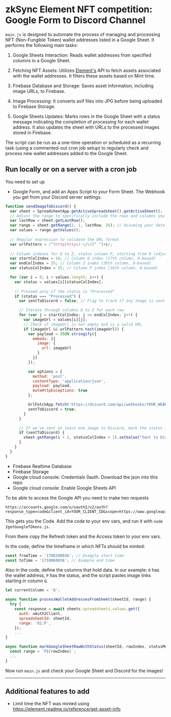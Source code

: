 # zkSync Element NFT competition: Google Form to Discord Channel

`main.js` is designed to automate the process of managing and processing NFT (Non-Fungible Token) wallet addresses listed in a Google Sheet. It performs the following main tasks:

1. Google Sheets Interaction: Reads wallet addresses from specified columns in a Google Sheet.

2. Fetching NFT Assets: Utilizes [Element's](https://element.market/) API to fetch assets associated with the wallet addresses. It filters these assets based on Mint time.

3. Firebase Database and Storage: Saves asset information, including image URLs, to Firebase.

4. Image Processing: It converts avif files into JPG before being uploaded to Firebase Storage.

5. Google Sheets Updates: Marks rows in the Google Sheet with a status message indicating the completion of processing for each wallet address. It also updates the sheet with URLs to the processed images stored in Firebase.

The script can be run as a one-time operation or scheduled as a recurring task (using a commented-out cron job setup) to regularly check and process new wallet addresses added to the Google Sheet.

## Run locally or on a server with a cron job

You need to set up
- Google Form, and add an Apps Script to your Form Sheet. The Webhook you get from your Discord server settings.

```js
function sendImageToDiscord() {
  var sheet = SpreadsheetApp.getActiveSpreadsheet().getActiveSheet();
  // Adjust the range to specifically include the rows and columns you're interested in to optimize performance
  var lastRow = sheet.getLastRow();
  var range = sheet.getRange(2, 1, lastRow, 26); // Assuming your data starts from row 2 and goes up to column Z
  var values = range.getValues();
  
  // Regular expression to validate the URL format
  var urlPattern = /^(http|https):\/\/[^ "]+$/;
  
  // Column indexes for Q to Z, status column P, starting from 0 (adjusted for the script's 0-based index)
  var startColIndex = 16; // Column Q index (17th column, 0-based)
  var endColIndex = 25; // Column Z index (26th column, 0-based)
  var statusColIndex = 15; // Column P index (16th column, 0-based)

  for (var i = 0; i < values.length; i++) {
    var status = values[i][statusColIndex];
    
    // Proceed only if the status is "Processed"
    if (status === "Processed") {
      var sentToDiscord = false; // Flag to track if any image is sent to Discord from this row

      // Iterate through columns Q to Z for each row
      for (var j = startColIndex; j <= endColIndex; j++) {
        var imageUrl = values[i][j];
        // Check if imageUrl is not empty and is a valid URL
        if (imageUrl && urlPattern.test(imageUrl)) {
          var payload = JSON.stringify({
            embeds: [{
              image: {
                url: imageUrl
              }
            }]
          });

          var options = {
            method: 'post',
            contentType: 'application/json',
            payload: payload,
            muteHttpExceptions: true
          };

          UrlFetchApp.fetch('https://discord.com/api/webhooks/YOUR_WEBHOOK_ID', options);
          sentToDiscord = true;
        }
      }

      // If we've sent at least one image to Discord, mark the status in column P as "Sent to Discord"
      if (sentToDiscord) {
        sheet.getRange(i + 2, statusColIndex + 1).setValue("Sent to Discord"); // i + 2 because rows in the sheet start from 1 and assuming data starts from row 2
      }
    }
  }
}
```

- Firebase Realtime Database
- Firebase Storage
- Google cloud console: Credentials 0auth. Download the json into this repo
- Google cloud console: Enable Google Sheets API

To be able to access the Google API you need to make two requests

```
https://accounts.google.com/o/oauth2/v2/auth?response_type=code&client_id=YOUR_CLIENT_ID&scope=https://www.googleapis.com/auth/spreadsheets%20openid%20profile&redirect_uri=YOUR_REDIRECT_URI&access_type=offline&prompt=consent
```

This gets you the Code. Add the code to your env vars, and run it with `node 2getGoogleTOkens.js`.

From there copy the Refresh token and the Access token to your env vars.


In the code, define the timeframe in which NFTs should be minted:

```js
const fromTime = '1708340036'; // Example start time
const toTime = '1710068036'; // Example end time
```

Also in the code, define the columns that hold data. In our example:
`O` has the wallet address,
`P` has the status, and
the script pastes image links starting in column `Q`.

```js
let currentColumn = 'Q';

async function processWalletAddressesFromSheet(sheetId, range) {
  try {
    const response = await sheets.spreadsheets.values.get({
      auth: oAuth2Client,
      spreadsheetId: sheetId,
      range: 'O2:P',
    });
    ...
}

async function markGoogleSheetRowWithStatus(sheetId, rowIndex, statusMessage) {
  const range = `P${rowIndex}`;
  ...
}
```

Now run `main.js` and check your Google Sheet and Discord for the images!

---

## Additional features to add
- Limit time the NFT was minted using https://element.readme.io/reference/get-asset-info

